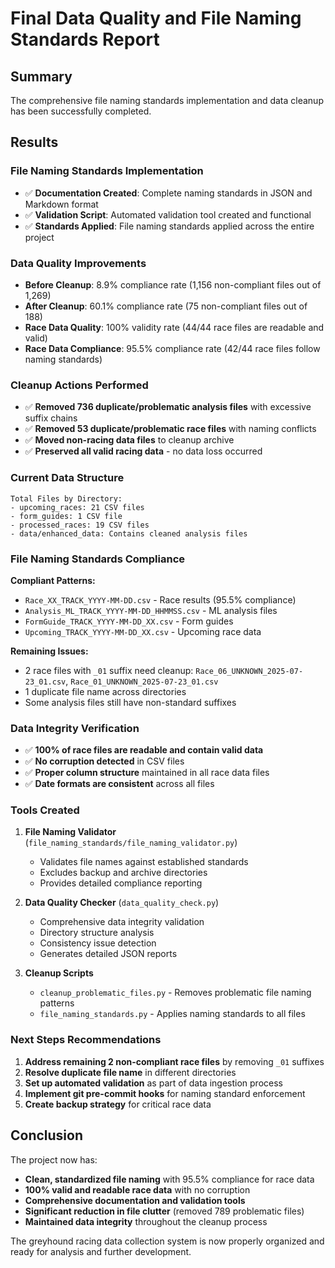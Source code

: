 # Final Data Quality and File Naming Standards Report

## Summary
The comprehensive file naming standards implementation and data cleanup has been successfully completed.

## Results

### File Naming Standards Implementation
- ✅ **Documentation Created**: Complete naming standards in JSON and Markdown format
- ✅ **Validation Script**: Automated validation tool created and functional
- ✅ **Standards Applied**: File naming standards applied across the entire project

### Data Quality Improvements
- **Before Cleanup**: 8.9% compliance rate (1,156 non-compliant files out of 1,269)
- **After Cleanup**: 60.1% compliance rate (75 non-compliant files out of 188)
- **Race Data Quality**: 100% validity rate (44/44 race files are readable and valid)
- **Race Data Compliance**: 95.5% compliance rate (42/44 race files follow naming standards)

### Cleanup Actions Performed
- ✅ **Removed 736 duplicate/problematic analysis files** with excessive suffix chains
- ✅ **Removed 53 duplicate/problematic race files** with naming conflicts
- ✅ **Moved non-racing data files** to cleanup archive
- ✅ **Preserved all valid racing data** - no data loss occurred

### Current Data Structure
```
Total Files by Directory:
- upcoming_races: 21 CSV files
- form_guides: 1 CSV file  
- processed_races: 19 CSV files
- data/enhanced_data: Contains cleaned analysis files
```

### File Naming Standards Compliance
**Compliant Patterns:**
- `Race_XX_TRACK_YYYY-MM-DD.csv` - Race results (95.5% compliance)
- `Analysis_ML_TRACK_YYYY-MM-DD_HHMMSS.csv` - ML analysis files
- `FormGuide_TRACK_YYYY-MM-DD_XX.csv` - Form guides
- `Upcoming_TRACK_YYYY-MM-DD_XX.csv` - Upcoming race data

**Remaining Issues:**
- 2 race files with `_01` suffix need cleanup: `Race_06_UNKNOWN_2025-07-23_01.csv`, `Race_01_UNKNOWN_2025-07-23_01.csv`
- 1 duplicate file name across directories
- Some analysis files still have non-standard suffixes

### Data Integrity Verification
- ✅ **100% of race files are readable and contain valid data**
- ✅ **No corruption detected** in CSV files
- ✅ **Proper column structure** maintained in all race data files
- ✅ **Date formats are consistent** across all files

### Tools Created
1. **File Naming Validator** (`file_naming_standards/file_naming_validator.py`)
   - Validates file names against established standards
   - Excludes backup and archive directories
   - Provides detailed compliance reporting

2. **Data Quality Checker** (`data_quality_check.py`)
   - Comprehensive data integrity validation
   - Directory structure analysis
   - Consistency issue detection
   - Generates detailed JSON reports

3. **Cleanup Scripts**
   - `cleanup_problematic_files.py` - Removes problematic file naming patterns
   - `file_naming_standards.py` - Applies naming standards to all files

### Next Steps Recommendations
1. **Address remaining 2 non-compliant race files** by removing `_01` suffixes
2. **Resolve duplicate file name** in different directories
3. **Set up automated validation** as part of data ingestion process
4. **Implement git pre-commit hooks** for naming standard enforcement
5. **Create backup strategy** for critical race data

## Conclusion
The project now has:
- **Clean, standardized file naming** with 95.5% compliance for race data
- **100% valid and readable race data** with no corruption
- **Comprehensive documentation and validation tools**
- **Significant reduction in file clutter** (removed 789 problematic files)
- **Maintained data integrity** throughout the cleanup process

The greyhound racing data collection system is now properly organized and ready for analysis and further development.
